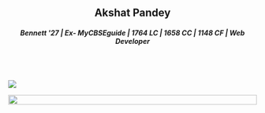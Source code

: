 <h2 align="center">Akshat Pandey</h2>
<h5 align="center">Bennett '27 | Ex- MyCBSEguide | 1764 LC | 1658 CC | 1148 CF | Web Developer</h5>
<br><br>

![](https://komarev.com/ghpvc/?username=AkshatPandey2006)

<img src="https://i.imgur.com/dBaSKWF.gif" height="20" width="100%">
